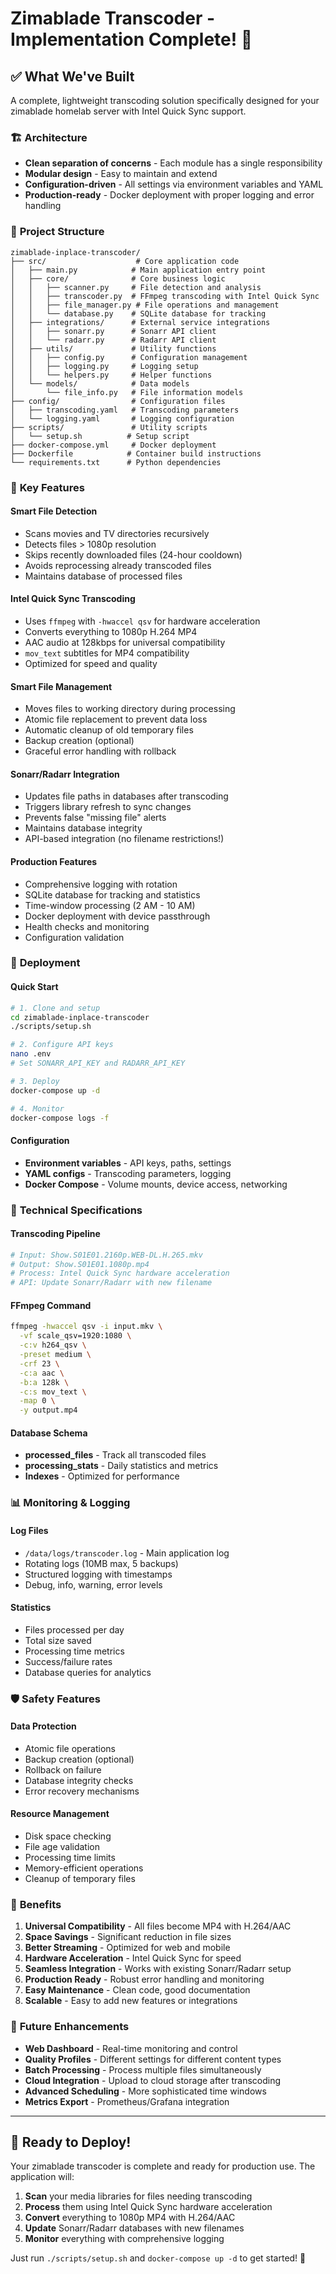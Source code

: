 # Zimablade Transcoder - Implementation Complete! 🎉

## ✅ What We've Built

A complete, lightweight transcoding solution specifically designed for your zimablade homelab server with Intel Quick Sync support.

### 🏗️ **Architecture**
- **Clean separation of concerns** - Each module has a single responsibility
- **Modular design** - Easy to maintain and extend
- **Configuration-driven** - All settings via environment variables and YAML
- **Production-ready** - Docker deployment with proper logging and error handling

### 📁 **Project Structure**
```
zimablade-inplace-transcoder/
├── src/                    # Core application code
│   ├── main.py            # Main application entry point
│   ├── core/              # Core business logic
│   │   ├── scanner.py     # File detection and analysis
│   │   ├── transcoder.py  # FFmpeg transcoding with Intel Quick Sync
│   │   ├── file_manager.py # File operations and management
│   │   └── database.py    # SQLite database for tracking
│   ├── integrations/      # External service integrations
│   │   ├── sonarr.py      # Sonarr API client
│   │   └── radarr.py      # Radarr API client
│   ├── utils/             # Utility functions
│   │   ├── config.py      # Configuration management
│   │   ├── logging.py     # Logging setup
│   │   └── helpers.py     # Helper functions
│   └── models/            # Data models
│       └── file_info.py   # File information models
├── config/                # Configuration files
│   ├── transcoding.yaml   # Transcoding parameters
│   └── logging.yaml       # Logging configuration
├── scripts/               # Utility scripts
│   └── setup.sh          # Setup script
├── docker-compose.yml     # Docker deployment
├── Dockerfile            # Container build instructions
└── requirements.txt      # Python dependencies
```

### 🎯 **Key Features**

#### **Smart File Detection**
- Scans movies and TV directories recursively
- Detects files > 1080p resolution
- Skips recently downloaded files (24-hour cooldown)
- Avoids reprocessing already transcoded files
- Maintains database of processed files

#### **Intel Quick Sync Transcoding**
- Uses `ffmpeg` with `-hwaccel qsv` for hardware acceleration
- Converts everything to 1080p H.264 MP4
- AAC audio at 128kbps for universal compatibility
- `mov_text` subtitles for MP4 compatibility
- Optimized for speed and quality

#### **Smart File Management**
- Moves files to working directory during processing
- Atomic file replacement to prevent data loss
- Automatic cleanup of old temporary files
- Backup creation (optional)
- Graceful error handling with rollback

#### **Sonarr/Radarr Integration**
- Updates file paths in databases after transcoding
- Triggers library refresh to sync changes
- Prevents false "missing file" alerts
- Maintains database integrity
- API-based integration (no filename restrictions!)

#### **Production Features**
- Comprehensive logging with rotation
- SQLite database for tracking and statistics
- Time-window processing (2 AM - 10 AM)
- Docker deployment with device passthrough
- Health checks and monitoring
- Configuration validation

### 🚀 **Deployment**

#### **Quick Start**
```bash
# 1. Clone and setup
cd zimablade-inplace-transcoder
./scripts/setup.sh

# 2. Configure API keys
nano .env
# Set SONARR_API_KEY and RADARR_API_KEY

# 3. Deploy
docker-compose up -d

# 4. Monitor
docker-compose logs -f
```

#### **Configuration**
- **Environment variables** - API keys, paths, settings
- **YAML configs** - Transcoding parameters, logging
- **Docker Compose** - Volume mounts, device access, networking

### 🔧 **Technical Specifications**

#### **Transcoding Pipeline**
```bash
# Input: Show.S01E01.2160p.WEB-DL.H.265.mkv
# Output: Show.S01E01.1080p.mp4
# Process: Intel Quick Sync hardware acceleration
# API: Update Sonarr/Radarr with new filename
```

#### **FFmpeg Command**
```bash
ffmpeg -hwaccel qsv -i input.mkv \
  -vf scale_qsv=1920:1080 \
  -c:v h264_qsv \
  -preset medium \
  -crf 23 \
  -c:a aac \
  -b:a 128k \
  -c:s mov_text \
  -map 0 \
  -y output.mp4
```

#### **Database Schema**
- **processed_files** - Track all transcoded files
- **processing_stats** - Daily statistics and metrics
- **Indexes** - Optimized for performance

### 📊 **Monitoring & Logging**

#### **Log Files**
- `/data/logs/transcoder.log` - Main application log
- Rotating logs (10MB max, 5 backups)
- Structured logging with timestamps
- Debug, info, warning, error levels

#### **Statistics**
- Files processed per day
- Total size saved
- Processing time metrics
- Success/failure rates
- Database queries for analytics

### 🛡️ **Safety Features**

#### **Data Protection**
- Atomic file operations
- Backup creation (optional)
- Rollback on failure
- Database integrity checks
- Error recovery mechanisms

#### **Resource Management**
- Disk space checking
- File age validation
- Processing time limits
- Memory-efficient operations
- Cleanup of temporary files

### 🎉 **Benefits**

1. **Universal Compatibility** - All files become MP4 with H.264/AAC
2. **Space Savings** - Significant reduction in file sizes
3. **Better Streaming** - Optimized for web and mobile
4. **Hardware Acceleration** - Intel Quick Sync for speed
5. **Seamless Integration** - Works with existing Sonarr/Radarr setup
6. **Production Ready** - Robust error handling and monitoring
7. **Easy Maintenance** - Clean code, good documentation
8. **Scalable** - Easy to add new features or integrations

### 🔮 **Future Enhancements**

- **Web Dashboard** - Real-time monitoring and control
- **Quality Profiles** - Different settings for different content types
- **Batch Processing** - Process multiple files simultaneously
- **Cloud Integration** - Upload to cloud storage after transcoding
- **Advanced Scheduling** - More sophisticated time windows
- **Metrics Export** - Prometheus/Grafana integration

---

## 🎯 **Ready to Deploy!**

Your zimablade transcoder is complete and ready for production use. The application will:

1. **Scan** your media libraries for files needing transcoding
2. **Process** them using Intel Quick Sync hardware acceleration
3. **Convert** everything to 1080p MP4 with H.264/AAC
4. **Update** Sonarr/Radarr databases with new filenames
5. **Monitor** everything with comprehensive logging

Just run `./scripts/setup.sh` and `docker-compose up -d` to get started! 🚀
